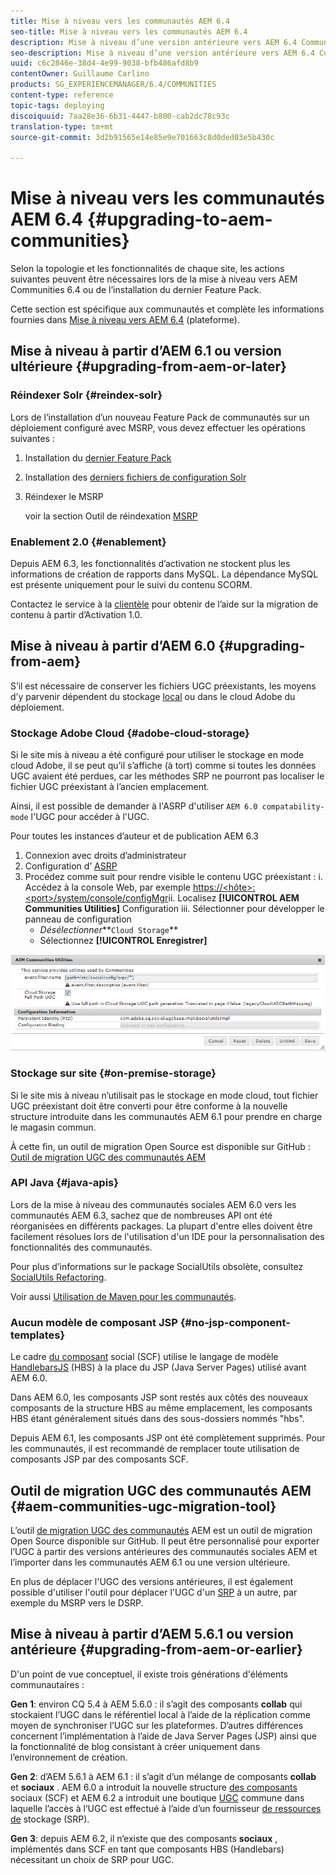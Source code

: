 ```yaml
---
title: Mise à niveau vers les communautés AEM 6.4
seo-title: Mise à niveau vers les communautés AEM 6.4
description: Mise à niveau d’une version antérieure vers AEM 6.4 Communities
seo-description: Mise à niveau d’une version antérieure vers AEM 6.4 Communities
uuid: c6c2846e-38d4-4e99-9038-bfb486afd8b9
contentOwner: Guillaume Carlino
products: SG_EXPERIENCEMANAGER/6.4/COMMUNITIES
content-type: reference
topic-tags: deploying
discoiquuid: 7aa28e36-6b31-4447-b800-cab2dc78c93c
translation-type: tm+mt
source-git-commit: 3d2b91565e14e85e9e701663c8d0ded03e5b430c

---
```



# Mise à niveau vers les communautés AEM 6.4 {#upgrading-to-aem-communities}

Selon la topologie et les fonctionnalités de chaque site, les actions suivantes peuvent être nécessaires lors de la mise à niveau vers AEM Communities 6.4 ou de l’installation du dernier Feature Pack.

Cette section est spécifique aux communautés et complète les informations fournies dans [Mise à niveau vers AEM 6.4](../../help/sites-deploying/upgrade.md) (plateforme).

## Mise à niveau à partir d’AEM 6.1 ou version ultérieure {#upgrading-from-aem-or-later}

### Réindexer Solr {#reindex-solr}

Lors de l’installation d’un nouveau Feature Pack de communautés sur un déploiement configuré avec MSRP, vous devez effectuer les opérations suivantes :

1. Installation du [dernier Feature Pack](deploy-communities.md#latestfeaturepack)
2. Installation des [derniers fichiers de configuration Solr](msrp.md#upgrading)
3. Réindexer le MSRP

   voir la section Outil de réindexation [MSRP](msrp.md#msrp-reindex-tool)

### Enablement 2.0 {#enablement}

Depuis AEM 6.3, les fonctionnalités d’activation ne stockent plus les informations de création de rapports dans MySQL. La dépendance MySQL est présente uniquement pour le suivi du contenu SCORM.

Contactez le service à la [clientèle](https://helpx.adobe.com/marketing-cloud/contact-support.html) pour obtenir de l’aide sur la migration de contenu à partir d’Activation 1.0.

## Mise à niveau à partir d’AEM 6.0 {#upgrading-from-aem}

S’il est nécessaire de conserver les fichiers UGC préexistants, les moyens d’y parvenir dépendent du stockage [local](#on-premise-storage) ou dans le cloud [](#adobe-cloud-storage)Adobe du déploiement.

### Stockage Adobe Cloud {#adobe-cloud-storage}

Si le site mis à niveau a été configuré pour utiliser le stockage en mode cloud Adobe, il se peut qu’il s’affiche (à tort) comme si toutes les données UGC avaient été perdues, car les méthodes SRP ne pourront pas localiser le fichier UGC préexistant à l’ancien emplacement.

Ainsi, il est possible de demander à l&#39;ASRP d&#39;utiliser `AEM 6.0 compatability-mode` l&#39;UGC pour accéder à l&#39;UGC.

Pour toutes les instances d’auteur et de publication AEM 6.3

1. Connexion avec droits d’administrateur
2. Configuration d’ [ASRP](asrp.md)
3. Procédez comme suit pour rendre visible le contenu UGC préexistant :
i. Accédez à la console Web, par exemple
   [https://&lt;hôte>:&lt;port>/system/console/configMgr](http://localhost:4502/system/console/configMgr)ii. Localisez **[!UICONTROL AEM Communities Utilities]** Configuration iii. Sélectionner pour développer le panneau de configuration
   * *Désélectionner***`Cloud Storage`**
   * Sélectionnez **[!UICONTROL Enregistrer]**

![chlimage_1-126](assets/chlimage_1-126.png)

### Stockage sur site {#on-premise-storage}

Si le site mis à niveau n’utilisait pas le stockage en mode cloud, tout fichier UGC préexistant doit être converti pour être conforme à la nouvelle structure introduite dans les communautés AEM 6.1 pour prendre en charge le magasin commun.

À cette fin, un outil de migration Open Source est disponible sur GitHub :\
[Outil de migration UGC des communautés AEM](https://github.com/Adobe-Marketing-Cloud/communities-ugc-migration)

### API Java {#java-apis}

Lors de la mise à niveau des communautés sociales AEM 6.0 vers les communautés AEM 6.3, sachez que de nombreuses API ont été réorganisées en différents packages. La plupart d&#39;entre elles doivent être facilement résolues lors de l&#39;utilisation d&#39;un IDE pour la personnalisation des fonctionnalités des communautés.

Pour plus d’informations sur le package SocialUtils obsolète, consultez [SocialUtils Refactoring](socialutils.md).

Voir aussi [Utilisation de Maven pour les communautés](maven.md).

### Aucun modèle de composant JSP {#no-jsp-component-templates}

Le cadre [du composant](scf.md) social (SCF) utilise le langage de modèle [HandlebarsJS](https://www.handlebarsjs.com/) (HBS) à la place du JSP (Java Server Pages) utilisé avant AEM 6.0.

Dans AEM 6.0, les composants JSP sont restés aux côtés des nouveaux composants de la structure HBS au même emplacement, les composants HBS étant généralement situés dans des sous-dossiers nommés &quot;hbs&quot;.

Depuis AEM 6.1, les composants JSP ont été complètement supprimés. Pour les communautés, il est recommandé de remplacer toute utilisation de composants JSP par des composants SCF.

## Outil de migration UGC des communautés AEM {#aem-communities-ugc-migration-tool}

L’outil [de migration UGC des communautés](https://github.com/Adobe-Marketing-Cloud/communities-ugc-migration) AEM est un outil de migration Open Source disponible sur GitHub. Il peut être personnalisé pour exporter l’UGC à partir des versions antérieures des communautés sociales AEM et l’importer dans les communautés AEM 6.1 ou une version ultérieure.

En plus de déplacer l&#39;UGC des versions antérieures, il est également possible d&#39;utiliser l&#39;outil pour déplacer l&#39;UGC d&#39;un [SRP](working-with-srp.md) à un autre, par exemple du MSRP vers le DSRP.

## Mise à niveau à partir d’AEM 5.6.1 ou version antérieure {#upgrading-from-aem-or-earlier}

D&#39;un point de vue conceptuel, il existe trois générations d&#39;éléments communautaires :

**Gen 1**: environ CQ 5.4 à AEM 5.6.0 : il s’agit des composants **collab** qui stockaient l’UGC dans le référentiel local à l’aide de la réplication comme moyen de synchroniser l’UGC sur les plateformes. D’autres différences concernent l’implémentation à l’aide de Java Server Pages (JSP) ainsi que la fonctionnalité de blog consistant à créer uniquement dans l’environnement de création.

**Gen 2**: d’AEM 5.6.1 à AEM 6.1 : il s’agit d’un mélange de composants **collab** et **sociaux** . AEM 6.0 a introduit la nouvelle structure [des composants](scf.md) sociaux (SCF) et AEM 6.2 a introduit une boutique [UGC](working-with-srp.md) commune dans laquelle l’accès à l’UGC est effectué à l’aide d’un fournisseur [de ressources de](srp.md) stockage (SRP).

**Gen 3**: depuis AEM 6.2, il n’existe que des composants **sociaux** , implémentés dans SCF en tant que composants HBS (Handlebars) nécessitant un choix de SRP pour UGC.
